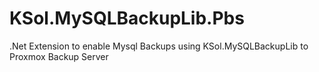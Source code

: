 # KSol.MySQLBackupLib.Pbs
.Net Extension to enable Mysql Backups using KSol.MySQLBackupLib to Proxmox Backup Server
